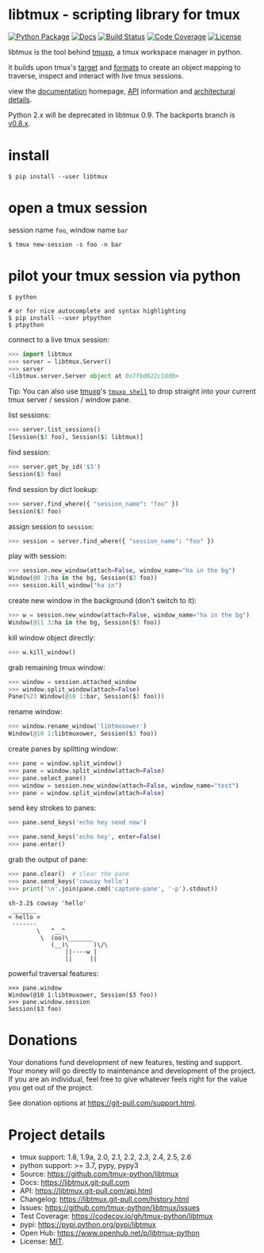 # libtmux - scripting library for tmux

[![Python Package](https://img.shields.io/pypi/v/libtmux.svg)](https://pypi.org/project/libtmux/)
[![Docs](https://github.com/tmux-python/libtmux/workflows/Publish%20Docs/badge.svg)](https://libtmux.git-pull.com/)
[![Build Status](https://github.com/tmux-python/libtmux/workflows/tests/badge.svg)](https://github.com/tmux-python/tmux-python/actions?query=workflow%3A%22tests%22)
[![Code Coverage](https://codecov.io/gh/tmux-python/libtmux/branch/master/graph/badge.svg)](https://codecov.io/gh/tmux-python/libtmux)
[![License](https://img.shields.io/github/license/tmux-python/libtmux.svg)](https://github.com/tmux-python/libtmux/blob/master/LICENSE)

libtmux is the tool behind [tmuxp], a tmux
workspace manager in python.

it builds upon tmux's
[target](http://man.openbsd.org/OpenBSD-5.9/man1/tmux.1#COMMANDS) and
[formats](http://man.openbsd.org/OpenBSD-5.9/man1/tmux.1#FORMATS) to
create an object mapping to traverse, inspect and interact with live
tmux sessions.

view the [documentation](https://libtmux.git-pull.com/) homepage,
[API](https://libtmux.git-pull.com/api.html) information and
[architectural details](https://libtmux.git-pull.com/about.html).

Python 2.x will be deprecated in libtmux 0.9. The backports branch is
[v0.8.x](https://github.com/tmux-python/libtmux/tree/v0.8.x).

# install

```console
$ pip install --user libtmux
```

# open a tmux session

session name `foo`, window name `bar`

```console
$ tmux new-session -s foo -n bar
```

# pilot your tmux session via python

```console
$ python

# or for nice autocomplete and syntax highlighting
$ pip install --user ptpython
$ ptpython
```

connect to a live tmux session:

```python
>>> import libtmux
>>> server = libtmux.Server()
>>> server
<libtmux.server.Server object at 0x7fbd622c1dd0>
```

Tip: You can also use [tmuxp]'s [`tmuxp shell`] to drop straight into your
current tmux server / session / window pane.

[tmuxp]: https://tmuxp.git-pull.com/
[`tmuxp shell`]: https://tmuxp.git-pull.com/cli.html#shell

list sessions:

```python
>>> server.list_sessions()
[Session($3 foo), Session($1 libtmux)]
```

find session:

```python
>>> server.get_by_id('$3')
Session($3 foo)
```

find session by dict lookup:

```python
>>> server.find_where({ "session_name": "foo" })
Session($3 foo)
```

assign session to `session`:

```python
>>> session = server.find_where({ "session_name": "foo" })
```

play with session:

```python
>>> session.new_window(attach=False, window_name="ha in the bg")
Window(@8 2:ha in the bg, Session($3 foo))
>>> session.kill_window("ha in")
```

create new window in the background (don't switch to it):

```python
>>> w = session.new_window(attach=False, window_name="ha in the bg")
Window(@11 3:ha in the bg, Session($3 foo))
```

kill window object directly:

```python
>>> w.kill_window()
```

grab remaining tmux window:

```python
>>> window = session.attached_window
>>> window.split_window(attach=False)
Pane(%23 Window(@10 1:bar, Session($3 foo)))
```

rename window:

```python
>>> window.rename_window('libtmuxower')
Window(@10 1:libtmuxower, Session($3 foo))
```

create panes by splitting window:

```python
>>> pane = window.split_window()
>>> pane = window.split_window(attach=False)
>>> pane.select_pane()
>>> window = session.new_window(attach=False, window_name="test")
>>> pane = window.split_window(attach=False)
```

send key strokes to panes:

```python
>>> pane.send_keys('echo hey send now')

>>> pane.send_keys('echo hey', enter=False)
>>> pane.enter()
```

grab the output of pane:

```python
>>> pane.clear()  # clear the pane
>>> pane.send_keys('cowsay hello')
>>> print('\n'.join(pane.cmd('capture-pane', '-p').stdout))
```

    sh-3.2$ cowsay 'hello'
     _______
    < hello >
     -------
            \   ^__^
             \  (oo)\_______
                (__)\       )\/\
                    ||----w |
                    ||     ||

powerful traversal features:

    >>> pane.window
    Window(@10 1:libtmuxower, Session($3 foo))
    >>> pane.window.session
    Session($3 foo)

# Donations

Your donations fund development of new features, testing and support.
Your money will go directly to maintenance and development of the
project. If you are an individual, feel free to give whatever feels
right for the value you get out of the project.

See donation options at <https://git-pull.com/support.html>.

# Project details

- tmux support: 1.8, 1.9a, 2.0, 2.1, 2.2, 2.3, 2.4, 2.5, 2.6
- python support: >= 3.7, pypy, pypy3
- Source: <https://github.com/tmux-python/libtmux>
- Docs: <https://libtmux.git-pull.com>
- API: <https://libtmux.git-pull.com/api.html>
- Changelog: <https://libtmux.git-pull.com/history.html>
- Issues: <https://github.com/tmux-python/libtmux/issues>
- Test Coverage: <https://codecov.io/gh/tmux-python/libtmux>
- pypi: <https://pypi.python.org/pypi/libtmux>
- Open Hub: <https://www.openhub.net/p/libtmux-python>
- License: [MIT](http://opensource.org/licenses/MIT).
